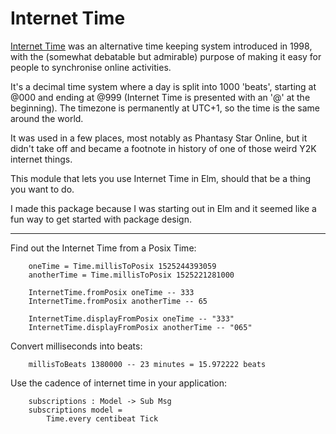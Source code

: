 # Internet Time

[Internet Time](https://en.wikipedia.org/wiki/Swatch_Internet_Time) was an alternative time keeping system introduced in 1998, with the (somewhat debatable but admirable) purpose of making it easy for people to synchronise online activities.

It's a decimal time system where a day is split into 1000 'beats', starting at @000 and ending at @999 (Internet Time is presented with an '@' at the beginning). The timezone is permanently at UTC+1, so the time is the same around the world.

It was used in a few places, most notably as Phantasy Star Online, but it didn't take off and became a footnote in history of one of those weird Y2K internet things.

This module that lets you use Internet Time in Elm, should that be a thing you want to do.

I made this package because I was starting out in Elm and it seemed like a fun way to get started with package design.

---

Find out the Internet Time from a Posix Time:
``` 
    oneTime = Time.millisToPosix 1525244393059
    anotherTime = Time.millisToPosix 1525221281000

    InternetTime.fromPosix oneTime -- 333
    InternetTime.fromPosix anotherTime -- 65

    InternetTime.displayFromPosix oneTime -- "333"
    InternetTime.displayFromPosix anotherTime -- "065"
```

Convert milliseconds into beats:

```
    millisToBeats 1380000 -- 23 minutes = 15.972222 beats

```

Use the cadence of internet time in your application:

```
    subscriptions : Model -> Sub Msg
    subscriptions model =
        Time.every centibeat Tick
```

